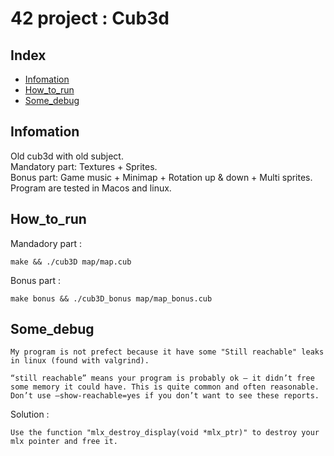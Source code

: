 # 42 project : Cub3d

## Index

* [Infomation](#Information)
* [How_to_run](#How_to_run)
* [Some_debug](#Some_debug)

## Infomation

Old cub3d with old subject.  
Mandatory part: Textures + Sprites.  
Bonus part: Game music + Minimap + Rotation up & down + Multi sprites.  
Program are tested in Macos and linux.  

## How_to_run

Mandadory part :

    make && ./cub3D map/map.cub

Bonus part :

    make bonus && ./cub3D_bonus map/map_bonus.cub

## Some_debug

    My program is not prefect because it have some "Still reachable" leaks in linux (found with valgrind).

    “still reachable” means your program is probably ok – it didn’t free some memory it could have. This is quite common and often reasonable. Don’t use –show-reachable=yes if you don’t want to see these reports.

Solution :

    Use the function "mlx_destroy_display(void *mlx_ptr)" to destroy your mlx pointer and free it.